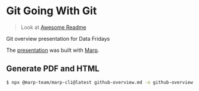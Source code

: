# Git Going With Git

> Look at [Awesome Readme](https://github.com/matiassingers/awesome-readme)

Git overview presentation for Data Fridays

The [presentation](presentation.md) was built with [Marp](https://marp.app/).

## Generate PDF and HTML

```sh
$ npx @marp-team/marp-cli@latest github-overview.md -o github-overview.html --allow-local-files
```

